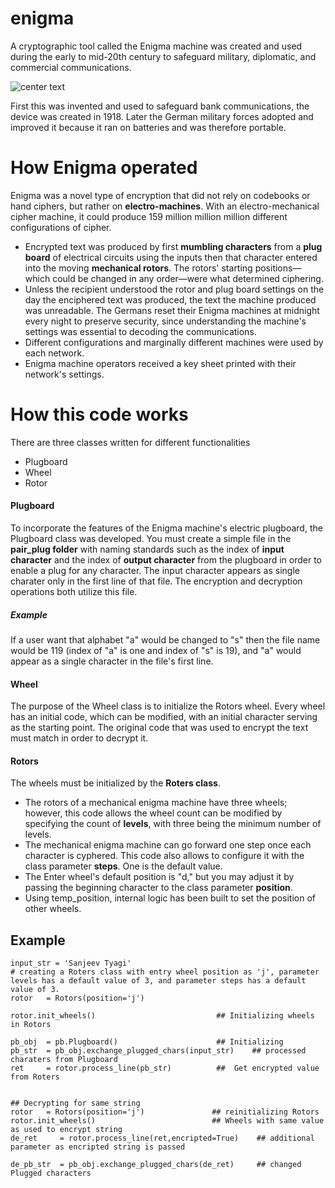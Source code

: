 # enigma
A cryptographic tool called the Enigma machine was created and used during the early to mid-20th century to safeguard military, diplomatic, and commercial communications.

![center text](https://ds055uzetaobb.cloudfront.net/brioche/uploads/8lhMEciVlk-enigma.jpg "enigma")

First this was invented and used to safeguard bank communications, the device was created in 1918. Later the German military forces adopted and improved it because it ran on batteries and was therefore portable.

# How Enigma operated 
Enigma was a novel type of encryption that did not rely on codebooks or hand ciphers, but rather on **electro-machines**. With an electro-mechanical cipher machine, it could produce 159 million million million different configurations of cipher. 
- Encrypted text was produced by first **mumbling characters** from a **plug board** of electrical circuits using the inputs then that character entered into the moving **mechanical rotors**. 
The rotors' starting positions—which could be changed in any order—were what determined ciphering. 
- Unless the recipient understood the rotor and plug board settings on the day the enciphered text was produced, the text the machine produced was unreadable. The Germans reset their Enigma machines at midnight every night to preserve security, since understanding the machine's settings was essential to decoding the communications.
- Different configurations and marginally different machines were used by each network.
- Enigma machine operators received a key sheet printed with their network's settings.

# How this code works 
There are three classes written for different functionalities 

- Plugboard
- Wheel
- Rotor

#### Plugboard 
To incorporate the features of the Enigma machine's electric plugboard, the Plugboard class was developed. You must create a simple file in the **pair_plug folder** with naming standards such as the index of **input character** and the index of **output character** from the plugboard in order to enable a plug for any character. The input character appears as single charater only in the first line of that file.
The encryption and decryption operations both utilize this file.
##### Example 
If a user want that alphabet "a" would be changed to "s" then the file name would be 119 (index of "a" is one and index of "s" is 19), and "a" would appear as a single character in the file's first line. 

#### Wheel 
The purpose of the Wheel class is to initialize the Rotors wheel. Every wheel has an initial code, which can be modified, with an initial character serving as the starting point. The original code that was used to encrypt the text must match in order to decrypt it.

#### Rotors
The wheels must be initialized by the **Roters class**. 
- The rotors of a mechanical enigma machine have three wheels; however, this code allows the wheel count can be modified by specifying the count of **levels**, with three being the minimum number of levels.
- The mechanical enigma machine can go forward one step once each character is cyphered. This code also allows to configure it with the class parameter **steps**. One is the default value.
- The Enter wheel's default position is "d," but you may adjust it by passing the beginning character to the class parameter **position**.  
- Using temp_position, internal logic has been built to set the position of other wheels.

## Example 
```
input_str = 'Sanjeev Tyagi'
# creating a Roters class with entry wheel position as 'j', parameter levels has a default value of 3, and parameter steps has a default value of 3.
rotor   = Rotors(position='j')

rotor.init_wheels()                           ## Initializing wheels in Rotors 

pb_obj  = pb.Plugboard()                      ## Initializing 
pb_str  = pb_obj.exchange_plugged_chars(input_str)    ## processed charaters from Plugboard 
ret     = rotor.process_line(pb_str)          ##  Get encrypted value from Roters 


## Decrypting for same string 
rotor   = Rotors(position='j')               ## reinitializing Rotors            
rotor.init_wheels()                          ## Wheels with same value as used to encrypt string  
de_ret     = rotor.process_line(ret,encripted=True)    ## additional parameter as encripted string is passed 

de_pb_str  = pb_obj.exchange_plugged_chars(de_ret)     ## changed Plugged characters
```


